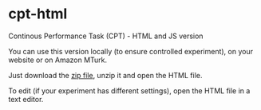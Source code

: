 # cpt-html
Continous Performance Task (CPT) - HTML and JS version

You can use this version locally (to ensure controlled experiment), on your website or on Amazon MTurk.

Just download the [zip file](https://github.com/bellonet/cpt-html/archive/master.zip), unzip it and open the HTML file.

To edit (if your experiment has different settings), open the HTML file in a text editor.
